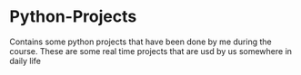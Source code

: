 # Python-Projects
Contains some python projects that have been done by me during the course.
These are some real time projects that are usd by us somewhere in daily life
